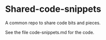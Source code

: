 # Shared-code-snippets
A common repo to share code bits and pieces.

See the file code-snippets.md for the code.
